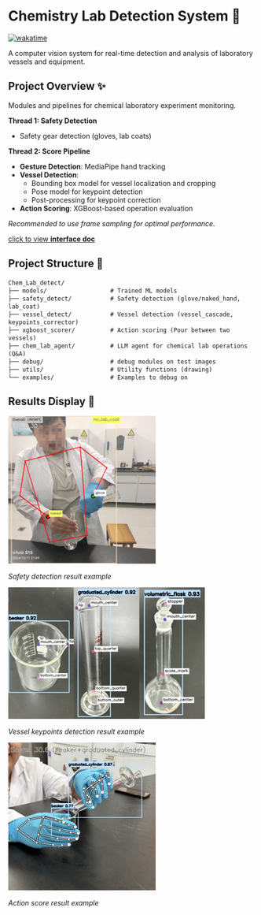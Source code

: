 # Chemistry Lab Detection System 🔬

[![wakatime](https://wakatime.com/badge/user/9af6799e-0454-4009-b789-fb07d1e221c3/project/b2a58f2a-facb-4d07-b388-e3dd5966933d.svg)](https://wakatime.com/badge/user/9af6799e-0454-4009-b789-fb07d1e221c3/project/b2a58f2a-facb-4d07-b388-e3dd5966933d)

A computer vision system for real-time detection and analysis of laboratory vessels and equipment.

## Project Overview ✨

Modules and pipelines for chemical laboratory experiment monitoring.

**Thread 1: Safety Detection**
- Safety gear detection (gloves, lab coats)

**Thread 2: Score Pipeline**
- **Gesture Detection**: MediaPipe hand tracking
- **Vessel Detection**: 
  - Bounding box model for vessel localization and cropping
  - Pose model for keypoint detection
  - Post-processing for keypoint correction
- **Action Scoring**: XGBoost-based operation evaluation

*Recommended to use frame sampling for optimal performance.*

[click to view **interface doc**](debug/interface_info.md)

## Project Structure 📁

```
Chem_Lab_detect/
├── models/                  # Trained ML models
├── safety_detect/           # Safety detection (glove/naked_hand, lab_coat)
├── vessel_detect/           # Vessel detection (vessel_cascade, keypoints_corrector)
├── xgboost_scorer/          # Action scoring (Pour between two vessels)
├── chem_lab_agent/          # LLM agent for chemical lab operations (Q&A)
├── debug/                   # debug modules on test images
├── utils/                   # Utility functions (drawing)
└── examples/                # Examples to debug on
```

## Results Display 🎉

<img src="examples/results/safety_test.png" alt="Safety detection result" width="300" />
<p><em>Safety detection result example</em></p>

<img src="examples/results/vessel_test.png" alt="Vessel keypoints detection result" width="400" />
<p><em>Vessel keypoints detection result example</em></p>

<img src="examples/results/scorer_test.png" alt="Action score result" width="300" />
<p><em>Action score result example</em></p>